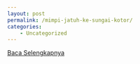 ```yaml
---
layout: post
permalink: /mimpi-jatuh-ke-sungai-kotor/
categories:
    - Uncategorized
---
```


[Baca Selengkapnya](/04)